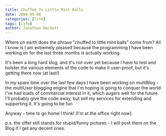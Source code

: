 ```yaml
---
title: Chuffed To Little Mint Balls
date: 2004-05-06
categories: [life]
tags: [life]
author: Jonathan Beckett
---
```


Where on earth does the phrase "chuffed to little mint balls" come from? All I know is I am extremely pleased because the programming I have been working on for the last three months is actually working.

It's been a long hard slog, and it's not over yet because I have to test and bolster the various elements of the code to make it user-proof, but it's getting there now (at last!)

In my spare time over the last few days I have been working on multiBlog - the multiUser blogging engine that I'm hoping is going to conquer the world  I've had loads of commercial interest in it, which augers well for the future. I'll probably give the code away, but sell my services for extending and supporting it. It's going to be fun 

Anyway - time to go home I think! (I'm at the office right now).

p.s. the offer still stands for stupid/funny pictures - I will post them on the Blog if I get any decent ones.